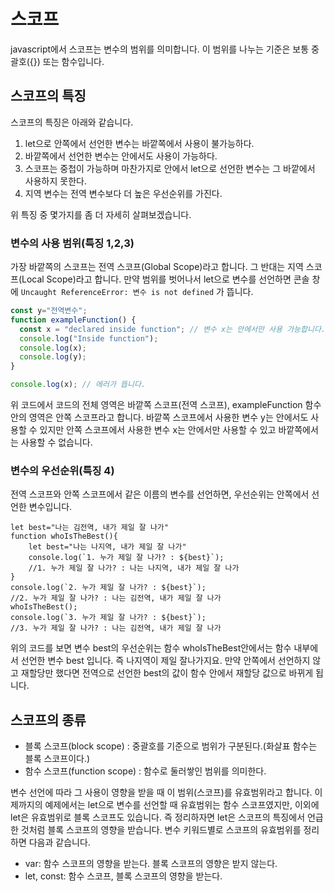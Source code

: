 # 스코프
javascript에서 스코프는 변수의 범위를 의미합니다.
이 범위를 나누는 기준은 보통 중괄호({}) 또는 함수입니다.

## 스코프의 특징
스코프의 특징은 아래와 같습니다.

1) let으로 안쪽에서 선언한 변수는 바깥쪽에서 사용이 불가능하다.
2) 바깥쪽에서 선언한 변수는 안에서도 사용이 가능하다.
3) 스코프는 중첩이 가능하며 마찬가지로 안에서 let으로 선언한 변수는 그 바깥에서 사용하지 못한다.
4) 지역 변수는 전역 변수보다 더 높은 우선순위를 가진다.

위 특징 중 몇가지를 좀 더 자세히 살펴보겠습니다.

### 변수의 사용 범위(특징 1,2,3)
가장 바깥쪽의 스코프는 전역 스코프(Global Scope)라고 합니다.
그 반대는 지역 스코프(Local Scope)라고 합니다.
만약 범위를 벗어나서 let으로 변수를 선언하면 콘솔 창에 `Uncaught ReferenceError: 변수 is not defined` 가 뜹니다.

```js
const y="전역변수";
function exampleFunction() {
  const x = "declared inside function"; // 변수 x는 안에서만 사용 가능합니다.
  console.log("Inside function");
  console.log(x);
  console.log(y);
}

console.log(x); // 에러가 뜹니다.
```

위 코드에서 코드의 전체 영역은 바깥쪽 스코프(전역 스코프),
exampleFunction 함수 안의 영역은 안쪽 스코프라고 합니다.
바깥쪽 스코프에서 사용한 변수 y는 안에서도 사용할 수 있지만 
안쪽 스코프에서 사용한 변수 x는 안에서만 사용할 수 있고 바깥쪽에서는 사용할 수 없습니다.

### 변수의 우선순위(특징 4)
전역 스코프와 안쪽 스코프에서 같은 이름의 변수를 선언하면, 우선순위는 안쪽에서 선언한 변수입니다.

```
let best="나는 김전역, 내가 제일 잘 나가"
function whoIsTheBest(){
	let best="나는 나지역, 내가 제일 잘 나가"
    console.log(`1. 누가 제일 잘 나가? : ${best}`);
	//1. 누가 제일 잘 나가? : 나는 나지역, 내가 제일 잘 나가
}
console.log(`2. 누가 제일 잘 나가? : ${best}`);
//2. 누가 제일 잘 나가? : 나는 김전역, 내가 제일 잘 나가
whoIsTheBest();
console.log(`3. 누가 제일 잘 나가? : ${best}`);
//3. 누가 제일 잘 나가? : 나는 김전역, 내가 제일 잘 나가
```

위의 코드를 보면 변수 best의 우선순위는 
함수 whoIsTheBest안에서는 함수 내부에서 선언한 변수 best 입니다. 즉 나지역이 제일 잘나가지요.
만약 안쪽에서 선언하지 않고 재할당만 했다면 전역으로 선언한 best의 값이 함수 안에서 재할당 값으로 바뀌게 됩니다.

## 스코프의 종류
- 블록 스코프(block scope) : 중괄호를 기준으로 범위가 구분된다.(화살표 함수는 블록 스코프이다.)
- 함수 스코프(function scope) : 함수로 둘러쌓인 범위를 의미한다.

변수 선언에 따라 그 사용이 영향을 받을 때 이 범위(스코프)를 유효범위라고 합니다.
이제까지의 예제에서는 let으로 변수를 선언할 때 유효범위는 함수 스코프였지만, 이외에 let은 유효범위로 블록 스코프도 있습니다. 
즉 정리하자면 let은 스코프의 특징에서 언급한 것처럼 블록 스코프의 영향을 받습니다.
변수 키워드별로 스코프의 유효범위를 정리하면 다음과 같습니다.

- var: 함수 스코프의 영향을 받는다. 블록 스코프의 영향은 받지 않는다.
- let, const: 함수 스코프, 블록 스코프의 영향을 받는다.
